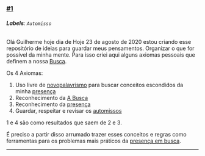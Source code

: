 ### [\#1](https://github.com/guilhermeprokisch/ideias/issues/1) 
###### **Labels**: `Automisso`






Olá Guilherme hoje dia de Hoje 23 de agosto de 2020 estou criando esse repositório de ideias para guardar meus pensamentos. Organizar o que for possível da minha mente.  Para isso criei aqui alguns axiomas pessoais que definem a nossa  [Busca](Busca).

Os 4 Axiomas:
1. Uso livre de [novopalavrismo](novopalavrismo) para buscar conceitos escondidos da minha [presença](presença)
2. Reconhecimento da [A Busca](A-Busca)
3.  Reconhecimento da [presença](presença)
4.  Guardar, respeitar  e revisar os [automissos](automissos)


1 e 4 são como resultados que saem de 2 e 3.


É preciso a partir disso arrumado trazer esses conceitos e regras como ferramentas para os problemas mais práticos da [presença em busca](presença-em-busca).

-------------------------------------------------------------------------------

